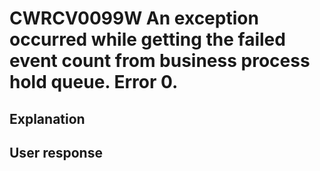 # CWRCV0099W An exception occurred while getting the failed event count from business process hold queue. Error 0.

## Explanation

## User response
